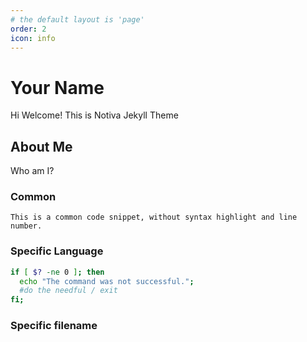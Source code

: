 ```yaml
---
# the default layout is 'page'
order: 2
icon: info
---
```


# Your Name

Hi Welcome!
This is Notiva Jekyll Theme

## About Me

Who am I?

### Common

```text
This is a common code snippet, without syntax highlight and line number.
```

### Specific Language

```bash
if [ $? -ne 0 ]; then
  echo "The command was not successful.";
  #do the needful / exit
fi;
```

### Specific filename

